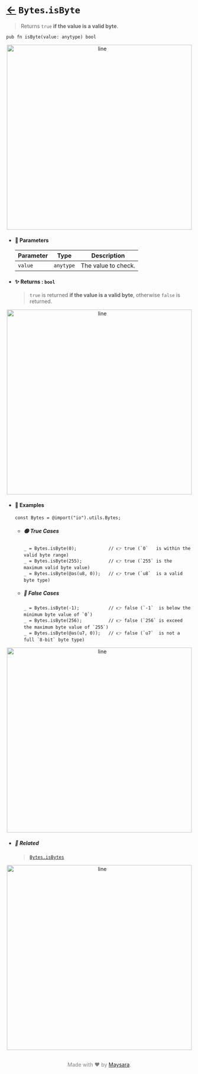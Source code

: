# [←](../Bytes.md) `Bytes`.`isByte`

> Returns `true` **if the value is a valid byte**.

```zig
pub fn isByte(value: anytype) bool
```


<div align="center">
<img src="https://github.com/maysara-elshewehy/io-bench/tree/main/dist/img/md/line.png" alt="line" style="width:500px;"/>
</div>

- #### 🧩 Parameters

    | Parameter | Type      | Description         |
    | --------- | --------- | ------------------- |
    | `value`   | `anytype` | The value to check. |

- #### ✨ Returns : `bool`

    > `true` is returned **if the value is a valid byte**, otherwise `false` is returned.

<div align="center">
<img src="https://github.com/maysara-elshewehy/io-bench/tree/main/dist/img/md/line.png" alt="line" style="width:500px;"/>
</div>

- #### 🧪 Examples

    ```zig
    const Bytes = @import("io").utils.Bytes;
    ```

    - ##### 🟢 True Cases

        ```zig
        _ = Bytes.isByte(0);            // 👉 true (`0`   is within the valid byte range)
        _ = Bytes.isByte(255);          // 👉 true (`255` is the maximum valid byte value)
        _ = Bytes.isByte(@as(u8, 0));   // 👉 true (`u8`  is a valid byte type)
        ```

    - ##### 🔴 False Cases

        ```zig
        _ = Bytes.isByte(-1);           // 👉 false (`-1`  is below the minimum byte value of `0`)
        _ = Bytes.isByte(256);          // 👉 false (`256` is exceed the maximum byte value of `255`)
        _ = Bytes.isByte(@as(u7, 0));   // 👉 false (`u7`  is not a full `8-bit` byte type)
        ```

<div align="center">
<img src="https://github.com/maysara-elshewehy/io-bench/tree/main/dist/img/md/line.png" alt="line" style="width:500px;"/>
</div>

- ##### 🔗 Related

  > [`Bytes.isBytes`](./isBytes.md)

<div align="center">
<img src="https://github.com/maysara-elshewehy/io-bench/tree/main/dist/img/md/line.png" alt="line" style="width:500px;"/>
</div>

<p align="center" style="color:grey;"><br />Made with ❤️ by <a href="http://github.com/maysara-elshewehy" target="blank">Maysara</a>.</p>